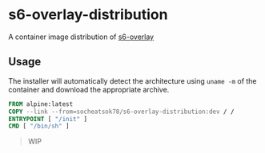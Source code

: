 # s6-overlay-distribution

A container image distribution of [s6-overlay](https://github.com/just-containers/s6-overlay)

## Usage

The installer will automatically detect the architecture using `uname -m` of the container and download the appropriate archive.

```Dockerfile
FROM alpine:latest
COPY --link --from=socheatsok78/s6-overlay-distribution:dev / /
ENTRYPOINT [ "/init" ]
CMD [ "/bin/sh" ]
```

> WIP

